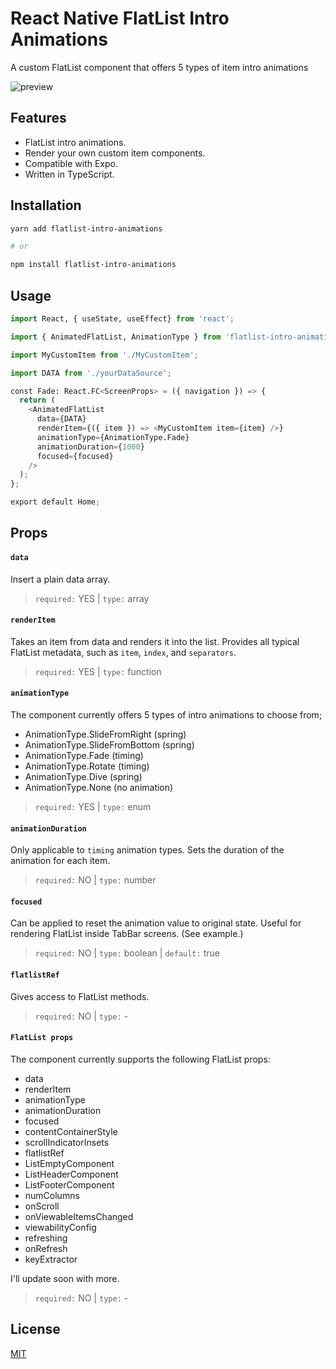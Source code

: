 # React Native FlatList Intro Animations

A custom FlatList component that offers 5 types of item intro animations

![preview](https://github.com/Umeraftab7747/flatlist-intro-animations/blob/main/preview.gif)

## Features

- FlatList intro animations.
- Render your own custom item components.
- Compatible with Expo.
- Written in TypeScript.

## Installation

```bash
yarn add flatlist-intro-animations

# or

npm install flatlist-intro-animations
```

## Usage

```python
import React, { useState, useEffect} from 'react';

import { AnimatedFlatList, AnimationType } from 'flatlist-intro-animations';

import MyCustomItem from './MyCustomItem';

import DATA from './yourDataSource';

const Fade: React.FC<ScreenProps> = ({ navigation }) => {
  return (
    <AnimatedFlatList
      data={DATA}
      renderItem={({ item }) => <MyCustomItem item={item} />}
      animationType={AnimationType.Fade}
      animationDuration={1000}
      focused={focused}
    />
  );
};

export default Home;
```

## Props

#### `data`

Insert a plain data array.

> `required:` YES | `type:` array

#### `renderItem`

Takes an item from data and renders it into the list. Provides all typical FlatList metadata, such as `item`, `index`, and `separators`.

> `required:` YES | `type:` function

#### `animationType`

The component currently offers 5 types of intro animations to choose from;

- AnimationType.SlideFromRight (spring)
- AnimationType.SlideFromBottom (spring)
- AnimationType.Fade (timing)
- AnimationType.Rotate (timing)
- AnimationType.Dive (spring)
- AnimationType.None (no animation)

> `required:` YES | `type:` enum

#### `animationDuration`

Only applicable to `timing` animation types. Sets the duration of the animation for each item.

> `required:` NO | `type:` number

#### `focused`

Can be applied to reset the animation value to original state. Useful for rendering FlatList inside TabBar screens. (See example.)

> `required:` NO | `type:` boolean | `default:` true

#### `flatlistRef`

Gives access to FlatList methods.

> `required:` NO | `type:` -

#### `FlatList props`

The component currently supports the following FlatList props:

- data
- renderItem
- animationType
- animationDuration
- focused
- contentContainerStyle
- scrollIndicatorInsets
- flatlistRef
- ListEmptyComponent
- ListHeaderComponent
- ListFooterComponent
- numColumns
- onScroll
- onViewableItemsChanged
- viewabilityConfig
- refreshing
- onRefresh
- keyExtractor

I'll update soon with more.

> `required:` NO | `type:` -

## License

[MIT](https://choosealicense.com/licenses/mit/)
